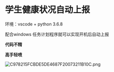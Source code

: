 # 学生健康状况自动上报

环境：vscode + python 3.6.8

配合windows 任务计划程序就可以实现开机后自动上报

**代码不精**

**高手轻喷**

![C978215FCBDE5DE4687F20073211B10C.png](https://i.loli.net/2020/03/02/tsa8cdLB4mjJNWM.png)




